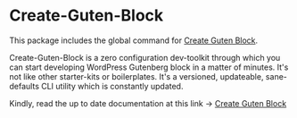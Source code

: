 # Create-Guten-Block

This package includes the global command for [Create Guten Block](https://github.com/ahmadawais/create-guten-block).<br>

Create-Guten-Block is a zero configuration dev-toolkit through which you can start developing WordPress Gutenberg block in a matter of minutes. It's not like other starter-kits or boilerplates. It's a versioned, updateable, sane-defaults CLI utility which is constantly updated.

Kindly, read the up to date documentation at this link → [Create Guten Block](https://github.com/ahmadawais/create-guten-block)